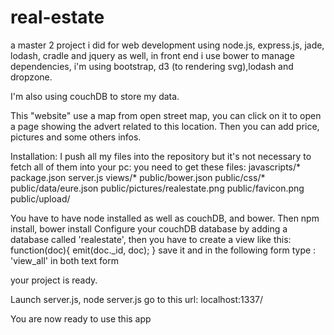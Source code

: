 real-estate
===========

a master 2 project i did for web development using node.js, express.js, jade, lodash, cradle and jquery as well, in front end i use bower to manage dependencies, i'm using bootstrap, d3 (to rendering svg),lodash and dropzone.

I'm also using couchDB to store my data.

This "website" use a map from open street map, you can click on it to open a page showing the advert related to this location. Then you can add price, pictures and some others infos.


Installation:
I push all my files into the repository but it's not necessary to fetch all of them into your pc:
you need to get these files:
javascripts/*
package.json
server.js
views/*
public/bower.json
public/css/*
public/data/eure.json
public/pictures/realestate.png
public/favicon.png
public/upload/


You have to have node installed as well as couchDB, and bower.
Then npm install, bower install
Configure your couchDB database by adding a database called 'realestate', then you have to create a view like this:
function(doc){
	emit(doc._id, doc);
}
save it and in the following form type : 'view_all' in both text form

your project is ready.

Launch server.js, node server.js
go to this url: localhost:1337/

You are now ready to use this app